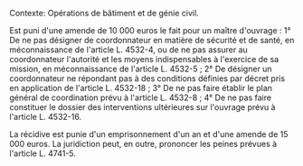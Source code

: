 Contexte: Opérations de bâtiment et de génie civil.

Est puni d'une amende de 10 000 euros le fait pour un maître d'ouvrage : 1° De ne pas désigner de coordonnateur en matière de sécurité et de santé, en méconnaissance de l'article L. 4532-4, ou de ne pas assurer au coordonnateur l'autorité et les moyens indispensables à l'exercice de sa mission, en méconnaissance de l'article L. 4532-5 ; 2° De désigner un coordonnateur ne répondant pas à des conditions définies par décret pris en application de l'article L. 4532-18 ; 3° De ne pas faire établir le plan général de coordination prévu à l'article L. 4532-8 ; 4° De ne pas faire constituer le dossier des interventions ultérieures sur l'ouvrage prévu à l'article L. 4532-16.

La récidive est punie d'un emprisonnement d'un an et d'une amende de 15 000 euros. La juridiction peut, en outre, prononcer les peines prévues à l'article L. 4741-5.